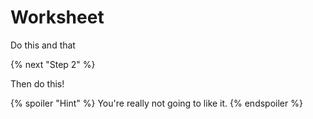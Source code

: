 # Worksheet

Do this and that

{% next "Step 2" %}

Then do this!

{% spoiler "Hint" %}
You're really not going to like it.
{% endspoiler %}
